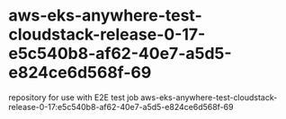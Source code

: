 # aws-eks-anywhere-test-cloudstack-release-0-17-e5c540b8-af62-40e7-a5d5-e824ce6d568f-69
repository for use with E2E test job aws-eks-anywhere-test-cloudstack-release-0-17:e5c540b8-af62-40e7-a5d5-e824ce6d568f-69
